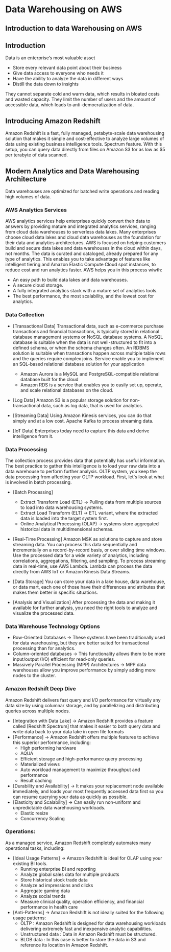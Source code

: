 # Data Warehousing on AWS
## Introduction to data Warehousing on AWS

## Introduction
Data is an enterprise’s most valuable asset
- Store every relevant data point about their business
- Give data access to everyone who needs it
- Have the ability to analyze the data in different ways 
- Distill the data down to insights

They cannot separate cold and warm data, which results in bloated costs and wasted capacity. They limit the number of users and the amount of accessible data, which leads to anti-democratization of data.

## Introducing Amazon Redshift
Amazon Redshift is a fast, fully managed, petabyte-scale data warehousing solution that makes it simple and cost-effective to analyze large volumes of data using existing business intelligence tools. Spectrum feature. With this setup, you can query data directly from files on Amazon S3 for as low as $5 per terabyte of data scanned.

## Modern Analytics and Data Warehousing Architecture
Data warehouses are optimized for batched write operations and reading high volumes of data.

### AWS Analytics Services

AWS analytics services help enterprises quickly convert their data to answers by providing mature and integrated analytics services, ranging from cloud data warehouses to serverless data lakes. Many enterprises choose cloud data lakes and cloud data warehouses as the foundation for their data and analytics architectures. AWS is focused on helping customers build and secure data lakes and data warehouses in the cloud within days, not months. The data is curated and cataloged, already prepared for any type of analytics.
This enables you to take advantage of features like intelligent tiering and Amazon Elastic Compute Cloud spot instances, to reduce cost and run analytics faster.
AWS helps you in this process wiwth:

- An easy path to build data lakes and data warehouses.
- A secure cloud storage.
- A fully integrated analytics stack with a mature set of analytics tools.
- The best performance, the most scalability, and the lowest cost for analytics.

### Data Collection
- [Transactional Data]
Transactional data, such as e-commerce purchase transactions and financial transactions, is typically stored in relational database management systems or NoSQL database systems. A NoSQL database is suitable when the data is not well-structured to fit into a defined schema, or when the schema changes often. An RDBMS solution is suitable when transactions happen across multiple table rows and the queries require complex joins. 
Service enable you to implement an SQL-based relational database solution for your application
    - Amazon Aurora is a MySQL and PostgreSQL-compatible relational database built for the cloud
    - Amazon RDS is a service that enables you to easily set up, operate, and scale relational databases on the cloud.

- [Log Data]
Amazon S3 is a popular storage solution for non-transactional data, such as log data, that is used for analytics.
- [Streaming Data]
Using Amazon Kinesis services, you can do that simply and at a low cost. Apache Kafka to process streaming data.
- [IoT Data]
Enterprises today need to capture this data and derive intelligence from it.

### Data Processing

The collection process provides data that potentially has useful information. The best practice to gather this intelligence is to load your raw data into a data warehouse to perform further analysis. OLTP system, you keep the data processing from affecting your OLTP workload. First, let's look at what is involved in batch processing.

- [Batch Processing]
    -  Extract Transform Load (ETL) -> Pulling data from multiple sources to load into data warehousing systems.
    -  Extract Load Transform (ELT) -> ETL variant, where the extracted data is loaded into the target system first.
    -  Online Analytical Processing (OLAP) ->  systems store aggregated historical data in multidimensional schemas.

- [Real-Time Processing]
Amazon MSK as solutions to capture and store streaming data. You can process this data sequentially and incrementally on a record-by-record basis, or over sliding time windows. Use the processed data for a wide variety of analytics, including correlations, aggregations, filtering, and sampling. To process streaming data in real-time, use AWS Lambda.
Lambda can process the data directly from AWS IoT or Amazon Kinesis Data Streams.
- [Data Storage]
You can store your data in a lake house, data warehouse, or data mart, each one of those have their differences and atributes that makes them better in specific situations.
- [Analysis and Visualization]
After processing the data and making it available for further analysis, you need the right tools to analyze and visualize the processed data.


### Data Warehouse Technology Options
- Row-Oriented Databases -> These systems have been traditionally used for data warehousing, but they are better suited for transactional processing than for analytics.
- Column-oriented databases -> This functionality allows them to be more input/output (I/O) efficient for read-only queries.
- Massively Parallel Processing (MPP) Architectures -> MPP data warehouses allow you improve performance by simply adding more nodes to the cluster.

### Amazon Redshift Deep Dive
Amazon Redshift delivers fast query and I/O performance for virtually any data size by using columnar storage, and by parallelizing and distributing queries across multiple nodes.
- [Integration with Data Lake] -> Amazon Redshift provides a feature called [Redshift Spectrum] that makes it easier to both query data and write data back to your data lake in open file formats
- [Performance] -> Amazon Redshift offers multiple features to achieve this superior performance, including:
    - High performing hardware
    - AQUA
    - Efficient storage and high-performance query processing
    - Materialized views
    - Auto workload management to maximize throughput and performance
    - Result caching
- [Durability and Availability] -> It makes your replacement node available immediately, and loads your most frequently accessed data first so you can resume querying your data as quickly as possible. 
- [Elasticity and Scalability] -> Can easily run non-uniform and unpredictable data warehousing workloads. 
    - Elastic resize
    - Concurrency Scaling

### Operations:
As a managed service, Amazon Redshift completely automates many operational tasks, including:
- [Ideal Usage Patterns] -> Amazon Redshift is ideal for OLAP using your existing BI tools.
    - Running enterprise BI and reporting 
    - Analyze global sales data for multiple products 
    - Store historical stock trade data 
    - Analyze ad impressions and clicks 
    - Aggregate gaming data 
    - Analyze social trends 
    - Measure clinical quality, operation efficiency, and financial performance in health care
- [Anti-Patterns] -> Amazon Redshift is not ideally suited for the following usage patterns: 
    - OLTP : Amazon Redshift is designed for data warehousing workloads delivering extremely fast and inexpensive analytic capabilities.
    - Unstructured data : Data in Amazon Redshift must be structured.
    - BLOB data : In this case is better to store the data in S3 and reference its location in Amazon Redshift.
